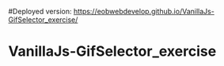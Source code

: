 #Deployed version: https://eobwebdevelop.github.io/VanillaJs-GifSelector_exercise/
# VanillaJs-GifSelector_exercise
